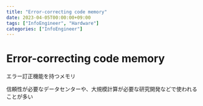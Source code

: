 ```yaml
---
title: "Error-correcting code memory"
date: 2023-04-05T00:00:00+09:00
tags: ["InfoEngineer", "Hardware"]
categories: ["InfoEngineer"]
---
```

# Error-correcting code memory

エラー訂正機能を持つメモリ

信頼性が必要なデータセンターや、大規模計算が必要な研究開発などで使われることが多い